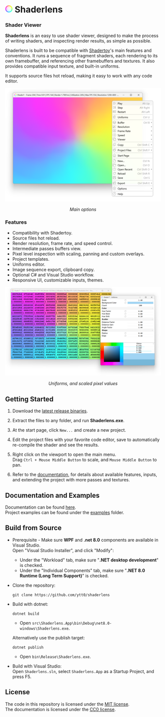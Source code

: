 <h1><img src="resources/Images/Logo/Logo512.png" height="24"/> Shaderlens</h1>

### Shader Viewer

**Shaderlens** is an easy to use shader viewer, designed to make the process of writing shaders, and inspecting render results, as simple as possible.

Shaderlens is built to be compatible with [Shadertoy](https://www.shadertoy.com)'s main features and conventions. It runs a sequence of fragment shaders, each rendering to its own framebuffer, and referencing other framebuffers and textures. It also provides compatible input texture, and built-in uniforms.

It supports source files hot reload, making it easy to work with any code editor.

![Screenshot](resources/Images/Screenshots/Main.png)
<p align="center"><i>Main options</i></p>


### Features
- Compatibility with Shadertoy.
- Source files hot reload.
- Render resolution, frame rate, and speed control.
- Intermediate passes buffers view.
- Pixel level inspection with scaling, panning and custom overlays.
- Project templates.
- Uniforms editor.
- Image sequence export, clipboard copy.
- Optional C# and Visual Studio workflow.
- Responsive UI, customizable inputs, themes.

![Screenshot](resources/Images/Screenshots/Uniforms.png)
<p align="center"><i>Uniforms, and scaled pixel values</i></p>


## Getting Started

1. Download the [latest release binaries](https://github.com/ytt0/shaderlens/releases/latest).

2. Extract the files to any folder, and run **Shaderlens.exe**.

3. At the start page, click `New...` and create a new project.

4. Edit the project files with your favorite code editor, save to automatically re-compile the shader and see the results.

5. Right click on the viewport to open the main menu.  
  Drag `Ctrl + Mouse Middle Button` to scale, and `Mouse Middle Button` to pan.

6. Refer to the [documentation](https://ytt0.github.io/shaderlens), for details about available features, inputs, and extending the project with more passes and textures.


## Documentation and Examples

Documentation can be found [here](https://ytt0.github.io/shaderlens).  
Project examples can be found under the [examples](https://github.com/ytt0/shaderlens/tree/main/examples) folder.


## Build from Source
- Prerequisite - Make sure **WPF** and **.net 8.0** components are available in Visual Studio.  
  Open "Visual Studio Installer", and click "Modify":
  - Under the "Workload" tab, make sure "**.NET desktop development**" is checked.
  - Under the "Individual Components" tab, make sure "**.NET 8.0 Runtime (Long Term Support)**" is checked.
- Clone the repository:
  ```
  git clone https://github.com/ytt0/shaderlens
  ```
- Build with dotnet:
  ```
  dotnet build
  ```
    - Open `src\Shaderlens.App\bin\Debug\net8.0-windows\Shaderlens.exe`.

  Alternatively use the publish target:
  ```
  dotnet publish
  ```
    - Open `bin\Release\Shaderlens.exe`.

- Build with Visual Studio:  
  Open `Shaderlens.sln`, select `Shaderlens.App` as a Startup Project, and press F5.


## License

The code in this repository is licensed under the [MIT license](LICENSE).  
The documentation is licensed under the [CC0 license](docs/LICENSE).
